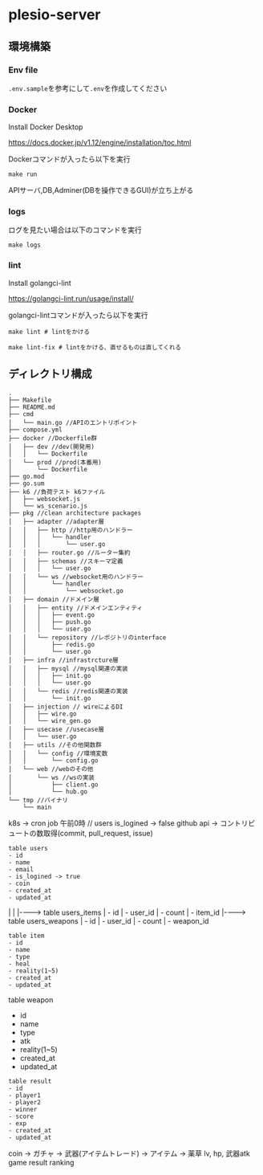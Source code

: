# plesio-server

## 環境構築
### Env file

```.env.sample```を参考にして```.env```を作成してください

### Docker

Install Docker Desktop

https://docs.docker.jp/v1.12/engine/installation/toc.html


Dockerコマンドが入ったら以下を実行
```
make run
```
APIサーバ,DB,Adminer(DBを操作できるGUI)が立ち上がる

### logs
ログを見たい場合は以下のコマンドを実行
```
make logs
```

### lint
Install golangci-lint

https://golangci-lint.run/usage/install/

golangci-lintコマンドが入ったら以下を実行
```
make lint # lintをかける

make lint-fix # lintをかける、直せるものは直してくれる
```

## ディレクトリ構成
```
.
├── Makefile 
├── README.md
├── cmd
│   └── main.go //APIのエントリポイント
├── compose.yml
├── docker //Dockerfile群
│   ├── dev //dev(開発用)
│   │   └── Dockerfile
│   └── prod //prod(本番用)
│       └── Dockerfile
├── go.mod
├── go.sum
├── k6 //負荷テスト k6ファイル
│   ├── websocket.js
│   └── ws_scenario.js
├── pkg //clean architecture packages
│   ├── adapter //adapter層
│   │   ├── http //http用のハンドラー
│   │   │   └── handler
│   │   │       └── user.go
│   │   ├── router.go //ルーター集約
│   │   ├── schemas //スキーマ定義
│   │   │   └── user.go
│   │   └── ws //websocket用のハンドラー
│   │       └── handler
│   │           └── websocket.go
│   ├── domain //ドメイン層
│   │   ├── entity //ドメインエンティティ
│   │   │   ├── event.go
│   │   │   ├── push.go
│   │   │   └── user.go
│   │   └── repository //レポジトリのinterface
│   │       ├── redis.go
│   │       └── user.go
│   ├── infra //infrastrcture層
│   │   ├── mysql //mysql関連の実装
│   │   │   ├── init.go
│   │   │   └── user.go
│   │   └── redis //redis関連の実装
│   │       └── init.go
│   ├── injection // wireによるDI
│   │   ├── wire.go
│   │   └── wire_gen.go
│   ├── usecase //usecase層
│   │   └── user.go
│   ├── utils //その他関数群
│   │   └── config //環境変数
│   │       └── config.go
│   └── web //webのその他
│       └── ws //wsの実装
│           ├── client.go
│           └── hub.go
└── tmp //バイナリ
    └── main
```

k8s -> cron job 
午前0時 // users is_logined -> false
github api -> コントリビュートの数取得(commit, pull_request, issue)

```
table users
- id
- name
- email
- is_logined -> true
- coin
- created_at
- updated_at
```
|
|
|----> table users_items
|                - id
|                - user_id
|                - count
|                - item_id
|----> table users_weapons
|                - id
|                - user_id
|                - count
|                - weapon_id

```                
table item       
- id  
- name
- type
- heal
- reality(1~5)
- created_at
- updated_at    

```
table weapon       
- id  
- name
- type
- atk
- reality(1~5)
- created_at
- updated_at   
```
table result
- id
- player1
- player2
- winner
- score
- exp
- created_at
- updated_at
```


coin -> ガチャ -> 武器(アイテムトレード)
     -> アイテム -> 薬草
    lv, hp, 武器atk
game result
ranking
